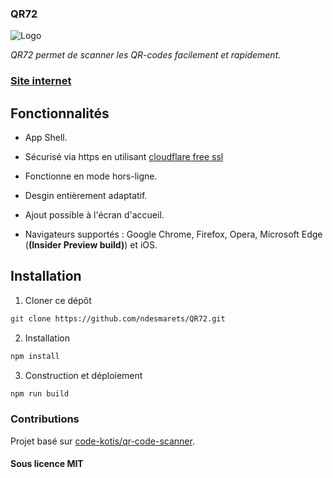 ### QR72

![Logo](https://github.com/ndesmarets/QR72/blob/master/logo.png?raw=true)

*QR72 permet de scanner les QR-codes facilement et rapidement.*

### [Site internet](https://qr72.tk/)

## Fonctionnalités

  - App Shell.

  - Sécurisé via https en utilisant [cloudflare free ssl](https://www.cloudflare.com/ssl/)

  - Fonctionne en mode hors-ligne.

  - Desgin entièrement adaptatif.

  - Ajout possible à l'écran d'accueil.

  - Navigateurs supportés : Google Chrome, Firefox, Opera, Microsoft Edge (**(Insider Preview build)**) et iOS.

## Installation

1. Cloner ce dépôt

  ```bash
  git clone https://github.com/ndesmarets/QR72.git
  ```

2. Installation

  ```bash
  npm install
  ```

3. Construction et déploiement

  ```bash
  npm run build
  ```

### Contributions

Projet basé sur [code-kotis/qr-code-scanner](https://github.com/code-kotis/qr-code-scanner).

#### Sous licence MIT
